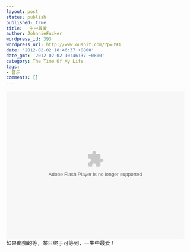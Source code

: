 ```yaml
---
layout: post
status: publish
published: true
title: 一生中最爱
author: JohnnieFucker
wordpress_id: 393
wordpress_url: http://www.oushit.com/?p=393
date: '2012-02-02 18:46:37 +0800'
date_gmt: '2012-02-02 10:46:37 +0800'
category: The Time Of My Life
tags:
- 音乐
comments: []
---
```

<p><embed src="http://player.youku.com/player.php/sid/XMjc1MTY4NTQw/v.swf" allowFullScreen="true" quality="high" width="480" height="400" align="middle" allowScriptAccess="always" type="application/x-shockwave-flash"></embed><br />
如果痴痴的等，某日终于可等到，一生中最爱！</p>
